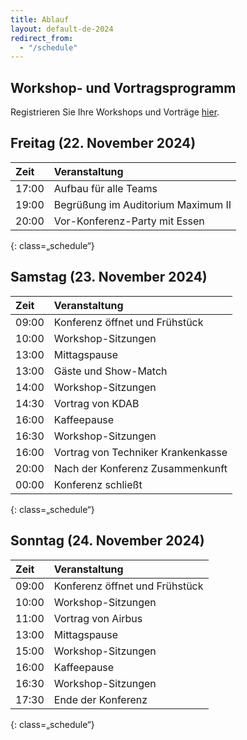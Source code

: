 ```yaml
---
title: Ablauf
layout: default-de-2024
redirect_from:
  - "/schedule"
---
```


## Workshop- und Vortragsprogramm

Registrieren Sie Ihre Workshops und Vorträge <a href="https://rohow.de/mopad" target="_blank">hier</a>.

## Freitag (22. November 2024)

| Zeit  | Veranstaltung                      |
| :---- | :--------------------------------- |
| 17:00 | Aufbau für alle Teams              |
| 19:00 | Begrüßung im Auditorium Maximum II |
| 20:00 | Vor-Konferenz-Party mit Essen      |

{: class=„schedule“}

## Samstag (23. November 2024)

| Zeit  | Veranstaltung                      |
| :---- | :--------------------------------- |
| 09:00 | Konferenz öffnet und Frühstück     |
| 10:00 | Workshop-Sitzungen                 |
| 13:00 | Mittagspause                       |
| 13:00 | Gäste und Show-Match               |
| 14:00 | Workshop-Sitzungen                 |
| 14:30 | Vortrag von KDAB                   |
| 16:00 | Kaffeepause                        |
| 16:30 | Workshop-Sitzungen                 |
| 16:00 | Vortrag von Techniker Krankenkasse |
| 20:00 | Nach der Konferenz Zusammenkunft   |
| 00:00 | Konferenz schließt                 |

{: class=„schedule“}

## Sonntag (24. November 2024)

| Zeit  | Veranstaltung                  |
| :---- | :----------------------------- |
| 09:00 | Konferenz öffnet und Frühstück |
| 10:00 | Workshop-Sitzungen             |
| 11:00 | Vortrag von Airbus             |
| 13:00 | Mittagspause                   |
| 15:00 | Workshop-Sitzungen             |
| 16:00 | Kaffeepause                    |
| 16:30 | Workshop-Sitzungen             |
| 17:30 | Ende der Konferenz             |

{: class=„schedule“}
